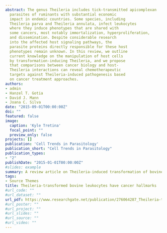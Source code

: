 ```yaml
---
abstract: The genus Theileria includes tick-transmitted apicomplexan
  parasites of ruminants with substantial economic
  impact in endemic countries. Some species, including
  Theileria parva and Theileria annulata, infect leukocytes
  where they induce phenotypes that are shared with
  some cancers, most notably immortalization, hyperproliferation,
  and dissemination. Despite considerable research
  into the affected host signaling pathways, the
  parasite proteins directly responsible for these host
  phenotypes remain unknown. In this review, we outline
  current knowledge on the manipulation of host cells
  by transformation-inducing Theileria, and we propose
  that comparisons between cancer biology and host-
  Theileria interactions can reveal chemotherapeutic
  targets against Theileria-induced pathogenesis based
  on cancer treatment approaches.
authors:
- admin
- Hanzel T. Gotia
- David J. Mann
- Joana C. Silva
date: "2015-09-01T00:00:00Z"
doi: ""
featured: false
image:
  caption: 'Kyle Tretina'
  focal_point: ""
  preview_only: false
projects: []
publication: 'Cell Trends in Parasitology'
publication_short: "Cell Trends in Parasitology"
publication_types:
- "2"
publishDate: "2015-01-01T00:00:00Z"
#slides: example
summary: A review article on Theileria-induced transformation of bovine leukocytes.
tags:
- Source Themes
title: Theileria-transformed bovine leukocytes have cancer hallmarks
#url_code: ""
#url_dataset: ""
url_pdf: https://www.researchgate.net/publication/276064287_Theileria-transformed_bovine_leukocytes_have_cancer_hallmarks
#url_poster: ""
#url_project: ""
#url_slides: ""
#url_source: ""
#url_video: ""
---
```

